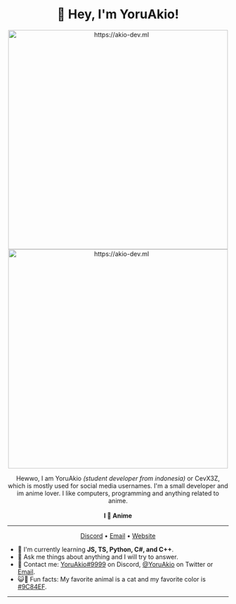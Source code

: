 <h1 align="center">👋 Hey, I'm YoruAkio!</h1>

<div align="center">
  <img src="https://spotify.akio-dev.ml/api?theme=dark&scan=true&rainbow=true" href="https://akio-dev.ml" alt="https://akio-dev.ml" width="500" />
  <img src="[https://spotify.akio-dev.ml/api?theme=dark&scan=true&rainbow=true](https://lanyard-profile-readme.vercel.app/api/919841186246692886?theme=light&bg=809ecf&animated=false&hideDiscrim=true&borderRadius=30px&idleMessage=Probably%20doing%20something%20else..." href="https://akio-dev.ml" alt="https://akio-dev.ml" width="500" />
</div>

<p align="center">Hewwo, I am YoruAkio <i>(student developer from indonesia)</i> or CevX3Z, which is mostly used for social media usernames. I'm a small developer and im anime lover. I like computers, programming and anything related to anime.<br><br><strong>I 💜 Anime</strong></p>

<hr>

<p align="center">
  <a href="https://go.yoruakio.me/discord">Discord</a> • <a href="https://go.yoruakio.me/mail">Email</a> • <a href="https://yoruakio.me">Website</a>
</p>

- 🌱 I'm currently learning **JS, TS, Python, C#, and C++**.
- 💭 Ask me things about anything and I will try to answer.
- 📇 Contact me: [YoruAkio#9999](https://go.yoruakio.me/discord) on Discord, [@YoruAkio](https://go.yoruakio.me/twitter) on Twitter or [Email](https://go.yoruakio.me/mail).
- 😺💜 Fun facts: My favorite animal is a cat and my favorite color is [#9C84EF](https://color-hex.com/color/9c84ef).

<hr>

